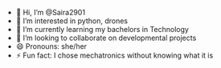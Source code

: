 - 👋 Hi, I’m @Saira2901
- 👀 I’m interested in python, drones 
- 🌱 I’m currently learning my bachelors in Technology 
- 💞️ I’m looking to collaborate on developmental projects
- 😄 Pronouns: she/her
- ⚡ Fun fact: I chose mechatronics without knowing what it is

<!---
Saira2901/Saira2901 is a ✨ special ✨ repository because its `README.md` (this file) appears on your GitHub profile.
You can click the Preview link to take a look at your changes.
--->

